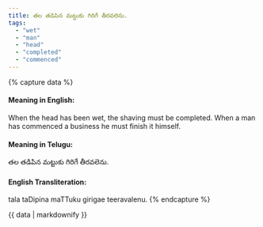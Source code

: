 ```yaml
---
title: తల తడిపిన మట్టుకు గిరిగే తీరవలెను.
tags:
  - "wet"
  - "man"
  - "head"
  - "completed"
  - "commenced"
---
```


{% capture data %}
#### Meaning in English:
When the head has been wet, the shaving must be completed.
When a man has commenced a business he must finish it himself.

#### Meaning in Telugu:
తల తడిపిన మట్టుకు గిరిగే తీరవలెను.

#### English Transliteration:
tala taDipina maTTuku girigae teeravalenu.
{% endcapture %}

<div class="notice">{{ data | markdownify }}</div>

